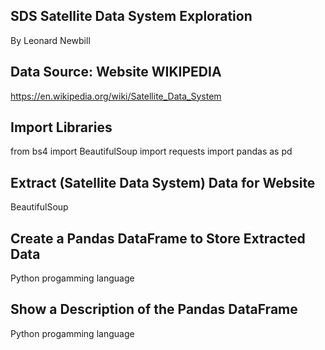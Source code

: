 ## SDS Satellite Data System Exploration 

By Leonard Newbill

## Data Source: Website WIKIPEDIA
https://en.wikipedia.org/wiki/Satellite_Data_System

## Import Libraries
from bs4 import BeautifulSoup
import requests
import pandas as pd

## Extract (Satellite Data System) Data for Website
BeautifulSoup

## Create a Pandas DataFrame to Store Extracted Data
Python progamming language

## Show a Description of the Pandas DataFrame
Python progamming language
